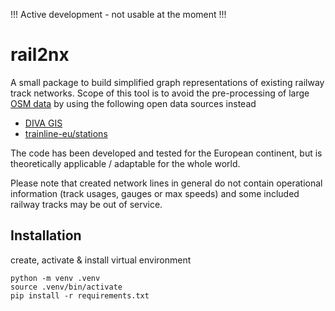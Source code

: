 !!! Active development - not usable at the moment !!!
# rail2nx

A small package to build simplified graph representations of existing railway
track networks. Scope of this tool is to avoid the pre-processing of large
[OSM data](https://download.geofabrik.de/) by using the following open data sources instead
- [DIVA GIS](https://www.diva-gis.org/)
- [trainline-eu/stations](https://github.com/trainline-eu/stations)

The code has been developed and tested for the European continent, but is
theoretically applicable / adaptable for the whole world.

Please note that created network lines in general do not contain operational information
(track usages, gauges or max speeds) and some included railway tracks may be out of service.

## Installation
create, activate & install virtual environment
```commandline
python -m venv .venv
source .venv/bin/activate
pip install -r requirements.txt
```
